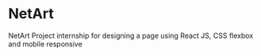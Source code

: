 # NetArt
NetArt Project internship for designing a page using React JS, CSS flexbox and mobile responsive
